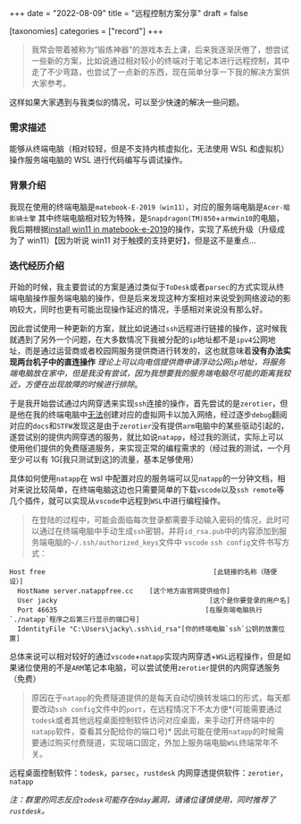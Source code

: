 +++
date = "2022-08-09"
title = "远程控制方案分享"
draft = false

[taxonomies]
  categories = ["record"]
+++

> 我常会带着被称为“锻炼神器”的游戏本去上课，后来我逐渐厌倦了，想尝试一些新的方案，比如说通过相对较小的终端对于笔记本进行远程控制，其中走了不少弯路，也尝试了一点新的东西，现在简单分享一下我的解决方案供大家参考。

这样如果大家遇到与我类似的情况，可以至少快速的解决一些问题。

### 需求描述

能够从终端电脑（相对较轻，但是不支持内核虚拟化，无法使用 WSL 和虚拟机）操作服务端电脑的 WSL 进行代码编写与调试操作。

### 背景介绍

我现在使用的终端电脑是`matebook-E-2019（win11）`，对应的服务端电脑是`Acer-暗影骑士擎`
其中终端电脑相对较为特殊，是`Snapdragon(TM)850`+`armwin10`的电脑，我后期根据[install win11 in matebook-e-2019](https://github.com/yinchaow/Install_Windows_11_On_Huawei_MateBook_E_2019)的操作，实现了系统升级（升级成为了 win11）【因为听说 win11 对于触摸的支持更好】，但是这不是重点...

### 迭代经历介绍

开始的时候，我主要尝试的方案是通过类似于`ToDesk`或者`parsec`的方式实现从终端电脑操作服务端电脑的操作，但是后来发现这种方案相对来说受到网络波动的影响较大，同时也更有可能出现操作延迟的情况，手感相对来说没有那么好。

因此尝试使用一种更新的方案，就比如说通过`ssh`远程进行链接的操作，这时候我就遇到了另外一个问题，在大多数情况下我被分配的`ip`地址都不是`ipv4`公网地址，而是通过运营商或者校园网服务提供商进行转发的，这也就意味着**没有办法实现两台机子中的直连操作** *理论上可以向电信提供商申请浮动公网`ip`地址，将服务端电脑放在家中，但是我没有尝试，因为我想要我的服务端电脑尽可能的距离我较近，方便在出现故障的时候进行排除*。

于是我开始尝试通过内网穿透来实现`ssh`连接的操作，首先尝试的是`zerotier`，但是他在我的终端电脑中[无法](https://github.com/zerotier/ZeroTierOne/issues/1724)创建对应的虚拟网卡以加入网络，经过逐步`debug`翻阅对应的`docs`和`STFW`发现这是由于`zerotier`没有提供`arm`电脑中的某些驱动引起的，遂尝试别的提供内网穿透的服务，就比如说`natapp`，经过我的测试，实际上可以使用他们提供的免费隧道服务，来实现正常的编程需求的（经过我的测试，一个月至少可以有 1G[我只测试到这]的流量，基本足够使用）

具体如何使用`natapp`在 wsl 中配置对应的服务端可以见`natapp`的一分钟文档，相对来说比较简单，在终端电脑这边也只需要简单的下载`vscode`以及`ssh remote`等几个插件，就可以实现从`vscode`中远程到`WSL`中进行编程操作。

> 在登陆的过程中，可能会面临每次登录都需要手动输入密码的情况，此时可以通过在终端电脑中手动生成`ssh`密钥，并将`id_rsa.pub`中的内容添加到服务端电脑的`~/.ssh/authorized_keys`文件中
> `vscode` `ssh config`文件书写方式：

```config
Host free                                          [此链接的名称（随便设）]
  HostName server.natappfree.cc    [这个地方由官网提供给你]
  User jacky                                      [这个是你要登录的用户名]
  Port 46635                                     [在服务端电脑执行`./natapp`程序之后第三行显示的端口号]
  IdentityFile "C:\Users\jacky\.ssh\id_rsa"[你的终端电脑`ssh`公钥的放置位置]
```

总体来说可以相对较好的通过`vscode`+`natapp`实现内网穿透+`WSL`远程操作，但是如果诸位使用的不是`ARM`笔记本电脑，可以尝试使用`zerotier`提供的内网穿透服务（免费）
> 原因在于`natapp`的免费隧道提供的是每天自动切换转发端口的形式，每天都要改动`ssh config`文件中的`port`，在远程情况下不太方便*(可能需要通过`todesk`或者其他远程桌面控制软件访问对应桌面，来手动打开终端中的`natapp`软件，查看其分配给你的端口号)*
> 因此可能在使用`natapp`的时候需要通过购买付费隧道，实现端口固定，外加上服务端电脑`WSL`终端常年不关。

远程桌面控制软件：`todesk`，`parsec`，`rustdesk`
内网穿透提供软件：`zerotier`，`natapp`

*注：群里的同志反应`todesk`可能存在`0day`漏洞，请诸位谨慎使用，同时推荐了`rustdesk`。*
